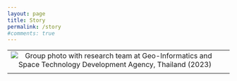 ```yaml
---
layout: page
title: Story
permalink: /story
#comments: true
---
```


<table width="1500">
    <tr>
        <td style="text-align: center;">
            <img src="{{site.baseurl}}/assets/images/01_story_photo/2023_02.jpg" alt="Group photo with research team at Geo-Informatics and Space Technology Development Agency, Thailand (2023)" />
        </td>
        <td style="text-align: center;">
            <img src="{{site.baseurl}}/assets/images/01_story_photo/2023_01.jpg" alt="" />
        </td>
    </tr>
    <tr>
        <td style="text-align: center;">
            <img src="{{site.baseurl}}/assets/images/01_story_photo/2022_04.jpg" alt="" />
        </td>
        <td style="text-align: center;">
            <img src="{{site.baseurl}}/assets/images/01_story_photo/2022_03.png" alt="" />
        </td>
    </tr>
</table>


